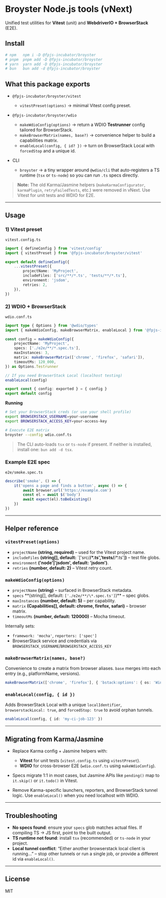 # Broyster Node.js tools (vNext)

Unified test utilities for **Vitest** (unit) and **WebdriverIO + BrowserStack** (E2E).

## Install

```bash
# npm	npm i -D @fpjs-incubator/broyster
# pnpm	pnpm add -D @fpjs-incubator/broyster
# yarn	yarn add -D @fpjs-incubator/broyster
# bun	bun add -d @fpjs-incubator/broyster
```

## What this package exports

- `@fpjs-incubator/broyster/vitest`
    - `vitestPreset(options)` → minimal Vitest config preset.

- `@fpjs-incubator/broyster/wdio`
    - `makeWdioConfig(options)` → return a WDIO **Testrunner** config tailored for BrowserStack.
    - `makeBrowserMatrix(names, base?)` → convenience helper to build a capabilities matrix.
    - `enableLocal(config, { id? })` → turn on BrowserStack Local with `forcedStop` and a unique id.

- CLI
    - `broyster` → a tiny wrapper around `@wdio/cli` that auto-registers a TS runtime (`tsx` or `ts-node`) so you can
      run `.ts` specs directly.

> **Note:** The old Karma/Jasmine helpers (`makeKarmaConfigurator`, `karmaPlugin`, `retryFailedTests`, etc.) were
> removed in vNext. Use Vitest for unit tests and WDIO for E2E.

---

## Usage

### 1) Vitest preset

`vitest.config.ts`

```ts
import { defineConfig } from 'vitest/config'
import { vitestPreset } from '@fpjs-incubator/broyster/vitest'

export default defineConfig({
    ...vitestPreset({
        projectName: 'MyProject',
        includeFiles: ['src/**/*.ts', 'tests/**/*.ts'],
        environment: 'jsdom',
        retries: 2,
    }),
})
```

### 2) WDIO + BrowserStack

`wdio.conf.ts`

```ts
import type { Options } from '@wdio/types'
import { makeWdioConfig, makeBrowserMatrix, enableLocal } from '@fpjs-incubator/broyster/wdio'

const config = makeWdioConfig({
    projectName: 'MyProject',
    specs: ['./e2e/**/*.spec.ts'],
    maxInstances: 3,
    matrix: makeBrowserMatrix(['chrome', 'firefox', 'safari']),
    timeoutMs: 120_000,
}) as Options.Testrunner

// If you need BrowserStack Local (localhost testing)
enableLocal(config)

export const { config: exported } = { config }
export default config
```

**Running**

```bash
# Set your BrowserStack creds (or use your shell profile)
export BROWSERSTACK_USERNAME=your-username
export BROWSERSTACK_ACCESS_KEY=your-access-key

# Execute E2E matrix
broyster --config wdio.conf.ts
```

> The CLI auto-loads `tsx` or `ts-node` if present. If neither is installed, install one: `bun add -d tsx`.

### Example E2E spec

`e2e/smoke.spec.ts`

```ts
describe('smoke', () => {
    it('opens a page and finds a button', async () => {
        await browser.url('https://example.com')
        const el = await $('body')
        await expect(el).toBeExisting()
    })
})
```

---

## Helper reference

### `vitestPreset(options)`

- `projectName` **(string, required)** – used for the Vitest project name.
- `includeFiles` **(string\[], default:** \`\['src/**/\*.ts','tests/**/\*.ts']**)** – test file globs.
- `environment` **('node'|'jsdom', default: 'jsdom')**.
- `retries` **(number, default: 2)** – Vitest retry count.

### `makeWdioConfig(options)`

- `projectName` **(string)** – surfaced in BrowserStack metadata.
- `specs` **(string\[], default: `['./e2e/**/\*.spec.ts']`)\*\* – spec globs.
- `maxInstances` **(number, default: 5)** – per capability.
- `matrix` **(Capabilities\[], default: chrome, firefox, safari)** – browser matrix.
- `timeoutMs` **(number, default: 120000)** – Mocha timeout.

Internally sets:

- `framework: 'mocha'`, `reporters: ['spec']`
- BrowserStack service and credentials via `BROWSERSTACK_USERNAME`/`BROWSERSTACK_ACCESS_KEY`

### `makeBrowserMatrix(names, base?)`

Convenience to create a matrix from browser aliases. `base` merges into each entry (e.g., platformName, versions).

```ts
makeBrowserMatrix(['chrome', 'firefox'], { 'bstack:options': { os: 'Windows', osVersion: '11' } })
```

### `enableLocal(config, { id })`

Adds BrowserStack Local with a unique `localIdentifier`, `browserstackLocal: true`, and `forcedStop: true` to avoid
orphan tunnels.

```ts
enableLocal(config, { id: 'my-ci-job-123' })
```

---

## Migrating from Karma/Jasmine

- Replace Karma config + Jasmine helpers with:
    - **Vitest** for unit tests (`vitest.config.ts` using `vitestPreset`).
    - **WDIO** for cross-browser E2E (`wdio.conf.ts` using `makeWdioConfig`).

- Specs migrate 1:1 in most cases, but Jasmine APIs like `pending()` map to `it.skip()` or `it.todo()` in Vitest.
- Remove Karma-specific launchers, reporters, and BrowserStack tunnel logic. Use `enableLocal()` when you need localhost
  with WDIO.

---

## Troubleshooting

- **No specs found**: ensure your `specs` glob matches actual files. If compiling TS → JS first, point to the built
  output.
- **TS runtime not found**: install `tsx` (recommended) or `ts-node` in your project.
- **Local tunnel conflict**: “Either another browserstack local client is running…” – stop other tunnels or run a single
  job, or provide a different id via `enableLocal()`.

---

## License

MIT

